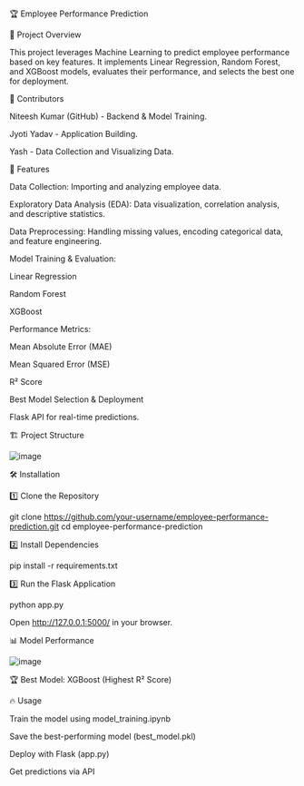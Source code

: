 🏆 Employee Performance Prediction

📌 Project Overview

This project leverages Machine Learning to predict employee performance based on key features. It implements Linear Regression, Random Forest, and XGBoost models, evaluates their performance, and selects the best one for deployment.

👥 Contributors

Niteesh Kumar (GitHub) - Backend & Model Training.

Jyoti Yadav  -  Application Building.

Yash - Data Collection and Visualizing Data.

🚀 Features

Data Collection: Importing and analyzing employee data.

Exploratory Data Analysis (EDA): Data visualization, correlation analysis, and descriptive statistics.

Data Preprocessing: Handling missing values, encoding categorical data, and feature engineering.

Model Training & Evaluation:

Linear Regression

Random Forest

XGBoost

Performance Metrics:

Mean Absolute Error (MAE)

Mean Squared Error (MSE)

R² Score

Best Model Selection & Deployment

Flask API for real-time predictions.

🏗️ Project Structure

![image](https://github.com/user-attachments/assets/2ce89514-1b72-4a74-9aca-581503948bf5)


🛠️ Installation

1️⃣ Clone the Repository

git clone https://github.com/your-username/employee-performance-prediction.git
cd employee-performance-prediction

2️⃣ Install Dependencies

pip install -r requirements.txt

3️⃣ Run the Flask Application

python app.py

Open http://127.0.0.1:5000/ in your browser.

📊 Model Performance

![image](https://github.com/user-attachments/assets/56669c49-8a2b-4ddd-ae78-7ea0b19251f1)


🏆 Best Model: XGBoost (Highest R² Score)

🔥 Usage

Train the model using model_training.ipynb

Save the best-performing model (best_model.pkl)

Deploy with Flask (app.py)

Get predictions via API


